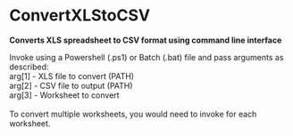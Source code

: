 # ConvertXLStoCSV
**Converts XLS spreadsheet to CSV format using command line interface**

Invoke using a Powershell (.ps1) or Batch (.bat) file and pass arguments as described:<br />
arg[1] - XLS file to convert (PATH)<br />
arg[2] - CSV file to output (PATH)<br />
arg[3] - Worksheet to convert<br />
<br />
To convert multiple worksheets, you would need to invoke for each worksheet.

